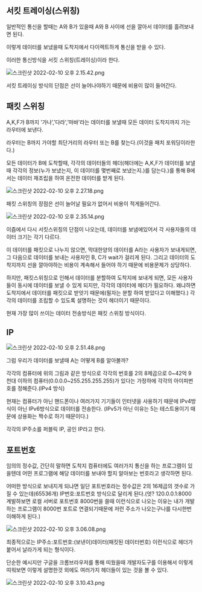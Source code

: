 ## 서킷 트레이싱(스위칭)

일반적인 통신을 할때는 A와 B가 있을때 A와 B 사이에 선을 깔아서 데이터를 흘려보내면 된다.

이렇게 데이터를 보냈을때 도착지에서 다이렉트하게 통신을 받을 수 있다.

이러한 통신방식을 서킷 스위칭(트레이싱)이라 한다.

![스크린샷 2022-02-10 오후 2.15.42.png](https://s3-us-west-2.amazonaws.com/secure.notion-static.com/ed6489dc-bee5-4b47-8b02-8cf5418e4192/스크린샷_2022-02-10_오후_2.15.42.png)

서킷 트레이싱 방식의 단점은 선이 늘어나야하기 때문에 비용이 많이 들어간다.

## 패킷 스위칭

A,K,F가 B까지 ‘가나’,’다라',’마바’라는 데이터를 보낼때 모든 데이터 도착지까지 가는 라우터에 보낸다.

라우터는 B까지 가야할 최단거리의 라우터 또는 B를 찾는다.(이것을 패치 포워딩이라한다.)

모든 데이터가 B에 도착할때, 각각의 데이터들의 헤더(헤더에는 A,K,F가 데이터를 보낼때 각각의 정보(누가 보냈는지, 이 데이터를 몇번째로 보냈는지.)를 담는다.)를 통해 B에서는 데이터 재조립을 하여 온전한 데이터를 받게 된다.

![스크린샷 2022-02-10 오후 2.27.18.png](https://s3-us-west-2.amazonaws.com/secure.notion-static.com/aff6f1e2-f40c-4c28-a212-d5778a839f42/스크린샷_2022-02-10_오후_2.27.18.png)

패킷 스위칭의 장점은 선이 늘어날 필요가 없어서 비용이 적게들어간다.

![스크린샷 2022-02-10 오후 2.35.14.png](https://s3-us-west-2.amazonaws.com/secure.notion-static.com/abb99a5c-774a-40d7-ac7d-660ca6646886/스크린샷_2022-02-10_오후_2.35.14.png)

이즘에서 다시 서킷스위칭의 단점이 나오는데, 데이터를 보냄에있어서 각 사용자들의 데이터 크기는 각기 다르다.

이 데이터를 패킷으로 나누지 않으면, 막대한양의 데이터를 A라는 사용자가 보내게되면, 그 다음으로 데이터를 보내는 사용자인 B, C가 wait가 걸리게 된다. 그리고 데이터의 도착지까지 선을 깔아야하는 비용이 계속해서 들어야 하기 때문에 비용문제가 상당하다.

하지만, 패킷스위칭으로 인해서 데이터를 분할하여 도착지에 보내게 되면, 모든 사용자들이 동시에 데이터를 보낼 수 있게 되지만, 각각의 데이터에 헤더가 필요하다. 왜냐하면 도착지에서 데이터를 패킷으로 받앗기 때문에(필자는 분할 하여 받았다고 이해했다.) 각각의 데이터를 조립할 수 있도록 설명하는 것이 헤더이기 때문이다.

현재 가장 많이 쓰이는 데이터 전송방식은 패킷 스위칭 방식이다.

## IP

![스크린샷 2022-02-10 오후 2.51.48.png](https://s3-us-west-2.amazonaws.com/secure.notion-static.com/205c0aef-ff64-460e-9c2d-f2956bc8f549/스크린샷_2022-02-10_오후_2.51.48.png)

그럼 우리가 데이터를 보낼때 A는 어떻게 B를 알아볼까? 

각각의 컴퓨터에 위의 그림과 같은 방식으로 각각의 번호를 2의 8제곱으로 0~42억 9천대 이하의 컴퓨터(0.0.0.0~255.255.255.255)가 있다는 가정하에 각각의 아이피번호를 정해준다.(IPv4 방식)

현재는 컴퓨터가 아닌 핸드폰이나 여러가지 기기들이 인터넷을 사용하기 때문에 IPv4방식이 아닌 IPv6방식으로 데이터를 전송한다.
(IPv5가 아닌 이유는 5는 테스트용이기 때문에 상용화는 짝수로 하기 때문이다.)

각각의 IP주소를 퍼블릭 IP, 공인 IP라고 한다.

## 포트번호

임의의 정수값, 간단히 말하면 도착지 컴퓨터에도 여러가지 통신을 하는 프로그램이 있을텐데 어떤 프로그램에 해당 데이터를 보내야 할지 알아보는 번호라고 생각하면 된다.

어떠한 방식으로 보내지게 되냐면 일단 포트번호라는 정수값은 2의 16제곱의 갯수로 가질 수 있는데(65536개) IP번호:포트번호 방식으로 달리게 된다.(엇? 120.0.0.1:8000 계발하보면 로컬 서버로 포트번호 8000번을 쓸때 이런식으로 나오는 이유는 내가 개발하는 프로그램이 8000번 포트로 연결되기때문에 저런 주소가 나오는구나를 다시한번 이해하게 된다.)

![스크린샷 2022-02-10 오후 3.06.08.png](https://s3-us-west-2.amazonaws.com/secure.notion-static.com/7462a71f-318e-4677-82bc-d315182fd2d2/스크린샷_2022-02-10_오후_3.06.08.png)

최종적으로는 IP주소:포트번호:(보낸이)데이터(패킷된 데이터번호) 이런식으로 헤더가 붙어서 날라가게 되는 형식이다.

단순한 예시지만 구글을 크롬브라우저를 통해 띠웠을때 개발자도구를 이용해서 이렇게 띠워보면 이렇게 설명한것 외에도 여러가지 헤더들이 있는 것을 볼 수 있다. 

![스크린샷 2022-02-10 오후 3.10.43.png](https://s3-us-west-2.amazonaws.com/secure.notion-static.com/cb5242c1-bfe3-407c-8695-9fdd9645ae0d/스크린샷_2022-02-10_오후_3.10.43.png)